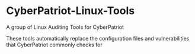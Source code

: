 # CyberPatriot-Linux-Tools
A group of Linux Auditing Tools for CyberPatriot

These tools automatically replace the configuration files and vulnerabilities that CyberPatriot commonly checks for
